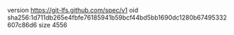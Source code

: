 version https://git-lfs.github.com/spec/v1
oid sha256:1d711db265e4fbfe76185941b59bcf44bd5bb1690dc1280b67495332607c86d6
size 4556
